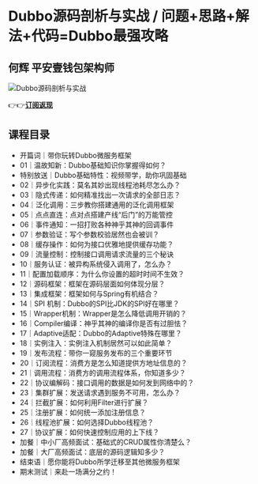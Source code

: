 Dubbo源码剖析与实战 / 问题+思路+解法+代码=Dubbo最强攻略
====================================

何辉 **平安壹钱包架构师**
---------------

![Dubbo源码剖析与实战](https://www.geekgay.com/storage/geek/geek_c3cd3309ce649cb2c93dea17832c6872.jpg)  
  
👉👉[**订阅返现**](https://time.geekbang.org/column/intro/100312101?code=cNScbDZU9he-R8EX38MtaOL%2F7tQwM2OLhMoP53TFXdE%3D "Dubbo源码剖析与实战")  
  
课程目录
----

  
  
- 开篇词｜带你玩转Dubbo微服务框架
- 01｜温故知新：Dubbo基础知识你掌握得如何？
- 特别放送｜Dubbo基础特性：视频带学，助你巩固基础
- 02｜异步化实践：莫名其妙出现线程池耗尽怎么办？
- 03｜隐式传递：如何精准找出一次请求的全部日志？
- 04｜泛化调用：三步教你搭建通用的泛化调用框架
- 05｜点点直连：点对点搭建产线“后门”的万能管控
- 06｜事件通知：一招打败各种神乎其神的回调事件
- 07｜参数验证：写个参数校验居然也会被训？
- 08｜缓存操作：如何为接口优雅地提供缓存功能？
- 09｜流量控制：控制接口调用请求流量的三个秘诀
- 10｜服务认证：被异构系统侵入调用了，怎么办？
- 11｜配置加载顺序：为什么你设置的超时时间不生效？
- 12｜源码框架：框架在源码层面如何体现分层？
- 13｜集成框架：框架如何与Spring有机结合？
- 14｜SPI 机制：Dubbo的SPI比JDK的SPI好在哪里？
- 15｜Wrapper机制：Wrapper是怎么降低调用开销的？
- 16｜Compiler编译：神乎其神的编译你是否有过胆怯？
- 17｜Adaptive适配：Dubbo的Adaptive特殊在哪里？
- 18｜实例注入：实例注入机制居然可以如此简单？
- 19｜发布流程：带你一窥服务发布的三个重要环节
- 20｜订阅流程：消费方是怎么知道提供方地址信息的？
- 21｜调用流程：消费方的调用流程体系，你知道多少？
- 22｜协议编解码：接口调用的数据是如何发到网络中的？
- 23｜集群扩展：发送请求遇到服务不可用，怎么办？
- 24｜拦截扩展：如何利用Filter进行扩展？
- 25｜注册扩展：如何统一添加注册信息？
- 26｜线程池扩展：如何选择Dubbo线程池？
- 27｜协议扩展：如何快速控制应用的上下线？
- 加餐｜中小厂高频面试：基础式的CRUD属性你清楚么？
- 加餐｜大厂高频面试：底层的源码逻辑知多少？
- 结束语｜愿你能将Dubbo所学迁移至其他微服务框架
- 期末测试｜来赴一场满分之约！